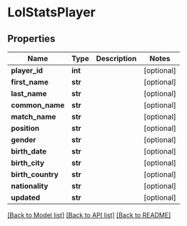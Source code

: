 # LolStatsPlayer

## Properties
Name | Type | Description | Notes
------------ | ------------- | ------------- | -------------
**player_id** | **int** |  | [optional] 
**first_name** | **str** |  | [optional] 
**last_name** | **str** |  | [optional] 
**common_name** | **str** |  | [optional] 
**match_name** | **str** |  | [optional] 
**position** | **str** |  | [optional] 
**gender** | **str** |  | [optional] 
**birth_date** | **str** |  | [optional] 
**birth_city** | **str** |  | [optional] 
**birth_country** | **str** |  | [optional] 
**nationality** | **str** |  | [optional] 
**updated** | **str** |  | [optional] 

[[Back to Model list]](../README.md#documentation-for-models) [[Back to API list]](../README.md#documentation-for-api-endpoints) [[Back to README]](../README.md)

